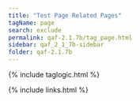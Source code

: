 ```yaml
---
title: "Test Page Related Pages"
tagName: page
search: exclude
permalink: qaf-2.1.7b/tag_page.html
sidebar: qaf_2_1_7b-sidebar
folder: qaf-2.1.7b
---
```

{% include taglogic.html %}

{% include links.html %}
